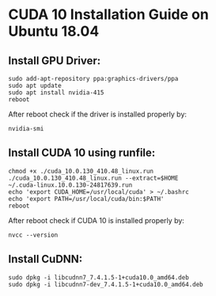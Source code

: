 # CUDA 10 Installation Guide on Ubuntu 18.04

## Install GPU Driver:
```
sudo add-apt-repository ppa:graphics-drivers/ppa
sudo apt update
sudo apt install nvidia-415
reboot
```
After reboot check if the driver is installed properly by:
```
nvidia-smi
```

## Install CUDA 10 using runfile:
```
chmod +x ./cuda_10.0.130_410.48_linux.run
./cuda_10.0.130_410.48_linux.run --extract=$HOME
~/.cuda-linux.10.0.130-24817639.run
echo 'export CUDA_HOME=/usr/local/cuda' > ~/.bashrc
echo 'export PATH=/usr/local/cuda/bin:$PATH'
reboot
```
After reboot check if CUDA 10 is installed properly by:
```
nvcc --version
```
## Install CuDNN:
```
sudo dpkg -i libcudnn7_7.4.1.5-1+cuda10.0_amd64.deb
sudo dpkg -i libcudnn7-dev_7.4.1.5-1+cuda10.0_amd64.deb
```
